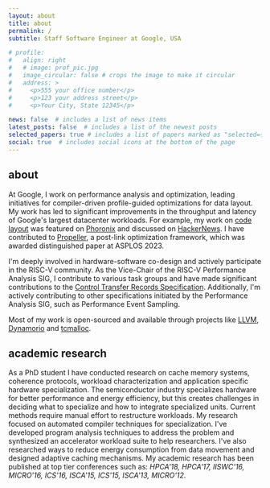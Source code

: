 ```yaml
---
layout: about
title: about
permalink: /
subtitle: Staff Software Engineer at Google, USA

# profile:
#   align: right
#   # image: prof_pic.jpg
#   image_circular: false # crops the image to make it circular
#   address: >
#     <p>555 your office number</p>
#     <p>123 your address street</p>
#     <p>Your City, State 12345</p>

news: false  # includes a list of news items
latest_posts: false  # includes a list of the newest posts
selected_papers: true # includes a list of papers marked as "selected={true}"
social: true  # includes social icons at the bottom of the page
---
```

## about

At Google, I work on performance analysis and optimization, leading initiatives for compiler-driven profile-guided optimizations for data layout. My work has led to significant improvements in the throughput and latency of Google's largest datacenter workloads. For example, my work on [code layout](https://groups.google.com/g/llvm-dev/c/RUegaMg-iqc/m/wFAVxa6fCgAJ) was featured on [Phoronix](https://www.phoronix.com/news/Machine-Function-Splitter) and discussed on [HackerNews](https://news.ycombinator.com/item?id=24437459). I have contributed to [Propeller](https://research.google/pubs/pub52144/), a post-link optimization framework, which was awarded distinguished paper at ASPLOS 2023.

I'm deeply involved in hardware-software co-design and actively participate in the RISC-V community. As the Vice-Chair of the RISC-V Performance Analysis SIG, I contribute to various task groups and have made significant contributions to the [Control Transfer Records Specification](https://github.com/riscv/riscv-control-transfer-records/releases/latest). Additionally, I'm actively contributing to other specifications initiated by the Performance Analysis SIG, such as Performance Event Sampling.

Most of my work is open-sourced and available through projects like [LLVM](https://github.com/llvm/llvm-project/commits?author=snehasish), [Dynamorio](https://github.com/DynamoRIO/dynamorio/commits?author=snehasish) and [tcmalloc](https://github.com/google/tcmalloc/commits?author=snehasish).

## academic research

As a PhD student I have conducted research on cache memory systems, coherence protocols, workload characterization and application specific hardware specialization. The semiconductor industry specializes hardware for better performance and energy efficiency, but this creates challenges in deciding what to specialize and how to integrate specialized units. Current methods require manual effort to restructure workloads. My research focused on automated compiler techniques for specialization. I've developed program analysis techniques to address the problem and synthesized an accelerator workload suite to help researchers. I've also researched ways to reduce energy consumption from data movement and designed adaptive caching mechanisms. My academic research has been published at top tier conferences such as: 
 *HPCA'18, HPCA'17, IISWC'16, MICRO'16, ICS'16, ISCA'15, ICS'15, ISCA'13, MICRO'12*.

